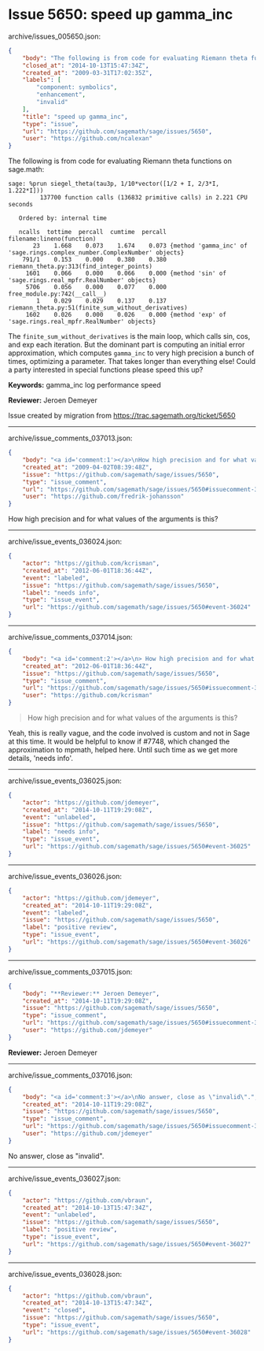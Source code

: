 # Issue 5650: speed up gamma_inc

archive/issues_005650.json:
```json
{
    "body": "The following is from code for evaluating Riemann theta functions on sage.math:\n\n```\nsage: %prun siegel_theta(tau3p, 1/10*vector([1/2 + I, 2/3*I, 1.222*I]))\n         137700 function calls (136832 primitive calls) in 2.221 CPU seconds\n\n   Ordered by: internal time\n\n   ncalls  tottime  percall  cumtime  percall filename:lineno(function)\n       23    1.668    0.073    1.674    0.073 {method 'gamma_inc' of 'sage.rings.complex_number.ComplexNumber' objects}\n    791/1    0.153    0.000    0.380    0.380 riemann_theta.py:313(find_integer_points)\n     1601    0.066    0.000    0.066    0.000 {method 'sin' of 'sage.rings.real_mpfr.RealNumber' objects}\n     5706    0.056    0.000    0.077    0.000 free_module.py:742(__call__)\n        1    0.029    0.029    0.137    0.137 riemann_theta.py:51(finite_sum_without_derivatives)\n     1602    0.026    0.000    0.026    0.000 {method 'exp' of 'sage.rings.real_mpfr.RealNumber' objects}\n```\n\nThe `finite_sum_without_derivatives` is the main loop, which calls sin, cos, and exp each iteration.  But the dominant part is computing an initial error approximation, which computes `gamma_inc` to very high precision a bunch of times, optimizing a parameter.  That takes longer than everything else!  Could a party interested in special functions please speed this up?\n\n**Keywords:** gamma_inc log performance speed\n\n**Reviewer:** Jeroen Demeyer\n\nIssue created by migration from https://trac.sagemath.org/ticket/5650\n\n",
    "closed_at": "2014-10-13T15:47:34Z",
    "created_at": "2009-03-31T17:02:35Z",
    "labels": [
        "component: symbolics",
        "enhancement",
        "invalid"
    ],
    "title": "speed up gamma_inc",
    "type": "issue",
    "url": "https://github.com/sagemath/sage/issues/5650",
    "user": "https://github.com/ncalexan"
}
```
The following is from code for evaluating Riemann theta functions on sage.math:

```
sage: %prun siegel_theta(tau3p, 1/10*vector([1/2 + I, 2/3*I, 1.222*I]))
         137700 function calls (136832 primitive calls) in 2.221 CPU seconds

   Ordered by: internal time

   ncalls  tottime  percall  cumtime  percall filename:lineno(function)
       23    1.668    0.073    1.674    0.073 {method 'gamma_inc' of 'sage.rings.complex_number.ComplexNumber' objects}
    791/1    0.153    0.000    0.380    0.380 riemann_theta.py:313(find_integer_points)
     1601    0.066    0.000    0.066    0.000 {method 'sin' of 'sage.rings.real_mpfr.RealNumber' objects}
     5706    0.056    0.000    0.077    0.000 free_module.py:742(__call__)
        1    0.029    0.029    0.137    0.137 riemann_theta.py:51(finite_sum_without_derivatives)
     1602    0.026    0.000    0.026    0.000 {method 'exp' of 'sage.rings.real_mpfr.RealNumber' objects}
```

The `finite_sum_without_derivatives` is the main loop, which calls sin, cos, and exp each iteration.  But the dominant part is computing an initial error approximation, which computes `gamma_inc` to very high precision a bunch of times, optimizing a parameter.  That takes longer than everything else!  Could a party interested in special functions please speed this up?

**Keywords:** gamma_inc log performance speed

**Reviewer:** Jeroen Demeyer

Issue created by migration from https://trac.sagemath.org/ticket/5650





---

archive/issue_comments_037013.json:
```json
{
    "body": "<a id='comment:1'></a>\nHow high precision and for what values of the arguments is this?",
    "created_at": "2009-04-02T08:39:48Z",
    "issue": "https://github.com/sagemath/sage/issues/5650",
    "type": "issue_comment",
    "url": "https://github.com/sagemath/sage/issues/5650#issuecomment-37013",
    "user": "https://github.com/fredrik-johansson"
}
```

<a id='comment:1'></a>
How high precision and for what values of the arguments is this?



---

archive/issue_events_036024.json:
```json
{
    "actor": "https://github.com/kcrisman",
    "created_at": "2012-06-01T18:36:44Z",
    "event": "labeled",
    "issue": "https://github.com/sagemath/sage/issues/5650",
    "label": "needs info",
    "type": "issue_event",
    "url": "https://github.com/sagemath/sage/issues/5650#event-36024"
}
```



---

archive/issue_comments_037014.json:
```json
{
    "body": "<a id='comment:2'></a>\n> How high precision and for what values of the arguments is this?\n\nYeah, this is really vague, and the code involved is custom and not in Sage at this time.  It would be helpful to know if #7748, which changed the approximation to mpmath, helped here.  Until such time as we get more details, 'needs info'.",
    "created_at": "2012-06-01T18:36:44Z",
    "issue": "https://github.com/sagemath/sage/issues/5650",
    "type": "issue_comment",
    "url": "https://github.com/sagemath/sage/issues/5650#issuecomment-37014",
    "user": "https://github.com/kcrisman"
}
```

<a id='comment:2'></a>
> How high precision and for what values of the arguments is this?

Yeah, this is really vague, and the code involved is custom and not in Sage at this time.  It would be helpful to know if #7748, which changed the approximation to mpmath, helped here.  Until such time as we get more details, 'needs info'.



---

archive/issue_events_036025.json:
```json
{
    "actor": "https://github.com/jdemeyer",
    "created_at": "2014-10-11T19:29:08Z",
    "event": "unlabeled",
    "issue": "https://github.com/sagemath/sage/issues/5650",
    "label": "needs info",
    "type": "issue_event",
    "url": "https://github.com/sagemath/sage/issues/5650#event-36025"
}
```



---

archive/issue_events_036026.json:
```json
{
    "actor": "https://github.com/jdemeyer",
    "created_at": "2014-10-11T19:29:08Z",
    "event": "labeled",
    "issue": "https://github.com/sagemath/sage/issues/5650",
    "label": "positive review",
    "type": "issue_event",
    "url": "https://github.com/sagemath/sage/issues/5650#event-36026"
}
```



---

archive/issue_comments_037015.json:
```json
{
    "body": "**Reviewer:** Jeroen Demeyer",
    "created_at": "2014-10-11T19:29:08Z",
    "issue": "https://github.com/sagemath/sage/issues/5650",
    "type": "issue_comment",
    "url": "https://github.com/sagemath/sage/issues/5650#issuecomment-37015",
    "user": "https://github.com/jdemeyer"
}
```

**Reviewer:** Jeroen Demeyer



---

archive/issue_comments_037016.json:
```json
{
    "body": "<a id='comment:3'></a>\nNo answer, close as \"invalid\".",
    "created_at": "2014-10-11T19:29:08Z",
    "issue": "https://github.com/sagemath/sage/issues/5650",
    "type": "issue_comment",
    "url": "https://github.com/sagemath/sage/issues/5650#issuecomment-37016",
    "user": "https://github.com/jdemeyer"
}
```

<a id='comment:3'></a>
No answer, close as "invalid".



---

archive/issue_events_036027.json:
```json
{
    "actor": "https://github.com/vbraun",
    "created_at": "2014-10-13T15:47:34Z",
    "event": "unlabeled",
    "issue": "https://github.com/sagemath/sage/issues/5650",
    "label": "positive review",
    "type": "issue_event",
    "url": "https://github.com/sagemath/sage/issues/5650#event-36027"
}
```



---

archive/issue_events_036028.json:
```json
{
    "actor": "https://github.com/vbraun",
    "created_at": "2014-10-13T15:47:34Z",
    "event": "closed",
    "issue": "https://github.com/sagemath/sage/issues/5650",
    "type": "issue_event",
    "url": "https://github.com/sagemath/sage/issues/5650#event-36028"
}
```
